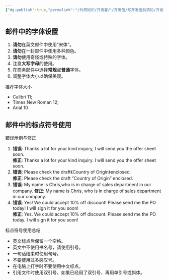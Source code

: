 ```yaml
---
{"dg-publish":true,"permalink":"/外贸知识/开发客户/开发信/写开发信前须知/开发字体格式规范/"}
---
```



## 邮件中的字体设置  

1. **请勿**在英文邮件中使用“宋体”。  
2. **请勿**在一封邮件中使用多种颜色。  
3. **请勿**使用奇怪或特殊的字体。  
4. 注意**大写字母**的使用。  
5. 在商务邮件中选择**常规**或**普通**字体。  
6. 调整字体大小以确保美观。  

推荐字体大小 
- Calibri 11; 
- Times New Roman 12; 
- Arial 10

## 邮件中的标点符号使用  

错误示例与修正  
1. **错误**: Thanks a lot for your kind inquiry, I will send you the offer sheet soon.  
   **修正**: Thanks a lot for your kind inquiry. I will send you the offer sheet soon.  
2. **错误**: Please check the draft《Country of Origin》enclosed.  
   **修正**: Please check the draft “Country of Origin” enclosed.  
3. **错误**: My name is Chris,who is in charge of sales department in our company. 
   **修正**: My name is Chris, who is in charge of sales department in our company. 
4. **错误**: Yes! We could accept 10% off discount! Please send me the PO today! I will sign it for you soon!  
   **修正**: Yes. We could accept 10% off discount. Please send me the PO today. I will sign it for you soon!  

标点符号使用总结
- 英文标点后保留一个空格。  
- 英文中不使用书名号，请使用引号。  
- 一句话结束时使用句号。  
- 不要使用过多感叹号。  
- 在电脑上打字时不要使用中文标点。  
- 引用文件时使用双引号。如果已经用了双引号，再用单引号或斜体。



